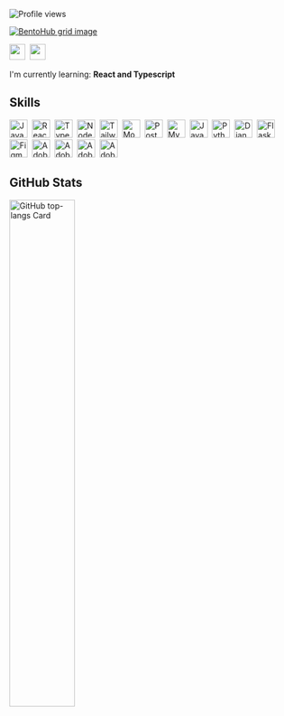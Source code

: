 ![Profile views](https://komarev.com/ghpvc/?username=cambboyle&label=Profile%20views&color=0e75b6&style=flat)

[![BentoHub grid image](https://cloud.appwrite.io/v1/storage/buckets/667d390e003b1971a8be/files/6762ac3a0026bf17b673/preview?project=667d35ca0017fb21fc6c)](https://bentohub.netlify.app/)

<p align="left"><a href="https://github.com/cambboyle" target="_blank"><img src="https://img.shields.io/badge/GitHub-100000?style=for-the-badge&logo=github&logoColor=white" height="28" style="margin-right: 4px"></a> <a href="https://www.linkedin.com/in/cbb00" target="_blank"><img src="https://img.shields.io/badge/LinkedIn-0077B5?style=for-the-badge&logo=linkedin&logoColor=white" height="28" style="margin-right: 4px"></a></p>

I'm currently learning: **React and Typescript**

## Skills
<p align="left"><img src="https://img.shields.io/badge/JavaScript-F7DF1C?logo=javascript&logoColor=white" height="32" alt="JavaScript" style="margin-right: 4px"> <img src="https://img.shields.io/badge/React-20232A?logo=react&logoColor=61DAFB" height="32" alt="React" style="margin-right: 4px"> <img src="https://img.shields.io/badge/TypeScript-3178C6?logo=typescript&logoColor=white" height="32" alt="TypeScript" style="margin-right: 4px"> <img src="https://img.shields.io/badge/Node.js-8CC84B?logo=node.js&logoColor=white" height="32" alt="Node.js" style="margin-right: 4px"> <img src="https://img.shields.io/badge/Tailwind_CSS-38B2AC?logo=tailwind-css&logoColor=white" height="32" alt="Tailwind CSS" style="margin-right: 4px"> <img src="https://img.shields.io/badge/MongoDB-4EA94B?logo=mongodb&logoColor=white" height="32" alt="MongoDB" style="margin-right: 4px"> <img src="https://img.shields.io/badge/PostgreSQL-316192?logo=postgresql&logoColor=white" height="32" alt="PostgreSQL" style="margin-right: 4px"> <img src="https://img.shields.io/badge/MySQL-4479A1?logo=mysql&logoColor=white" height="32" alt="MySQL" style="margin-right: 4px"> <img src="https://img.shields.io/badge/Java-007396?logo=java&logoColor=white" height="32" alt="Java" style="margin-right: 4px"> <img src="https://img.shields.io/badge/Python-306998?logo=python&logoColor=white" height="32" alt="Python" style="margin-right: 4px"> <img src="https://img.shields.io/badge/Django-092E20?logo=django&logoColor=white" height="32" alt="Django" style="margin-right: 4px"> <img src="https://img.shields.io/badge/Flask-000000?logo=flask&logoColor=white" height="32" alt="Flask" style="margin-right: 4px"> <img src="https://img.shields.io/badge/Figma-F24E1E?logo=figma&logoColor=white" height="32" alt="Figma" style="margin-right: 4px"> <img src="https://img.shields.io/badge/Adobe_Premiere_Pro-9999FF?logo=adobe-premiere-pro&logoColor=white" height="32" alt="Adobe Premiere Pro" style="margin-right: 4px"> <img src="https://img.shields.io/badge/Adobe_After_Effects-9999FF?logo=adobe-after-effects&logoColor=white" height="32" alt="Adobe After Effects" style="margin-right: 4px"> <img src="https://img.shields.io/badge/Adobe_Illustrator-FF9A00?logo=adobe-illustrator&logoColor=white" height="32" alt="Adobe Illustrator" style="margin-right: 4px"> <img src="https://img.shields.io/badge/Adobe_Photoshop-31A8FF?logo=adobe-photoshop&logoColor=white" height="32" alt="Adobe Photoshop" style="margin-right: 4px"></p>

## GitHub Stats

<p align="left">
  <img width="48%" src="https://github-readme-stats.vercel.app/api/top-langs?username=cambboyle&theme=react&hide_title=false&layout=compact&langs_count=6&hide_progress=false&card_width=400" alt="GitHub top-langs Card" />
</p>

